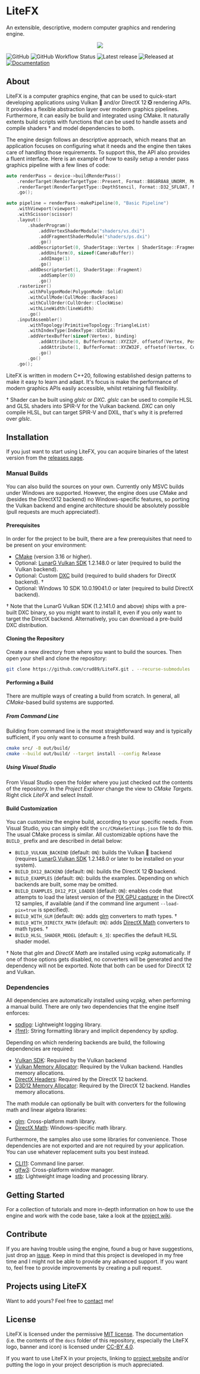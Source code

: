 # LiteFX

An extensible, descriptive, modern computer graphics and rendering engine.

<p align="center">
  <img src="https://github.com/crud89/LiteFX/blob/main/docs/img/banner_m.jpg">
</p>

![GitHub](https://img.shields.io/github/license/crud89/litefx.svg) ![GitHub Workflow Status](https://img.shields.io/github/workflow/status/crud89/litefx/release?label=Build) ![Latest release](https://img.shields.io/github/release/crud89/litefx.svg) ![Released at](https://img.shields.io/github/release-date/crud89/litefx.svg) [![Documentation](https://img.shields.io/badge/docs-gh--pages-70dcf4.svg)](https://litefx.github.io/docs/#/)

## About

LiteFX is a computer graphics engine, that can be used to quick-start developing applications using Vulkan 🌋 and/or DirectX 12 ❎ rendering APIs. It provides a flexible abstraction layer over modern graphics pipelines. Furthermore, it can easily be build and integrated using CMake. It naturally extents build scripts with functions that can be used to handle assets and compile shaders † and model dependencies to both.

The engine design follows an descriptive approach, which means that an application focuses on configuring what it needs and the engine then takes care of handling those requirements. To support this, the API also provides a fluent interface. Here is an example of how to easily setup a render pass graphics pipeline with a few lines of code:

```cxx
auto renderPass = device->buildRenderPass()
    .renderTarget(RenderTargetType::Present, Format::B8G8R8A8_UNORM, MultiSamplingLevel::x1, { 0.f, 0.f, 0.f, 1.f }, true, false)
    .renderTarget(RenderTargetType::DepthStencil, Format::D32_SFLOAT, MultiSamplingLevel::x1, { 1.f, 0.f, 0.f, 0.f }, true, false)
    .go();

auto pipeline = renderPass->makePipeline(0, "Basic Pipeline")
    .withViewport(viewport)
    .withScissor(scissor)
    .layout()
        .shaderProgram()
            .addVertexShaderModule("shaders/vs.dxi")
            .addFragmentShaderModule("shaders/ps.dxi")
            .go()
        .addDescriptorSet(0, ShaderStage::Vertex | ShaderStage::Fragment)
            .addUniform(0, sizeof(CameraBuffer))
            .addImage(1)
            .go()
        .addDescriptorSet(1, ShaderStage::Fragment)
            .addSampler(0)
            .go()
    .rasterizer()
        .withPolygonMode(PolygonMode::Solid)
        .withCullMode(CullMode::BackFaces)
        .withCullOrder(CullOrder::ClockWise)
        .withLineWidth(lineWidth)
        .go()
    .inputAssembler()
        .withTopology(PrimitiveTopology::TriangleList)
        .withIndexType(IndexType::UInt16)
        .addVertexBuffer(sizeof(Vertex), binding)
            .addAttribute(0, BufferFormat::XYZ32F, offsetof(Vertex, Position), AttributeSemantic::Position)
            .addAttribute(1, BufferFormat::XYZW32F, offsetof(Vertex, Color), AttributeSemantic::Color)
            .go()
        .go()
    .go();
```

LiteFX is written in modern C++20, following established design patterns to make it easy to learn and adapt. It's focus is make the performance of modern graphics APIs easily accessible, whilst retaining full flexibility.

† Shader can be built using *glslc* or *DXC*. *glslc* can be used to compile HLSL and GLSL shaders into SPIR-V for the Vulkan backend. *DXC* can only compile HLSL, but can target SPIR-V and DXIL, that's why it is preferred over *glslc*.

## Installation

If you just want to start using LiteFX, you can acquire binaries of the latest version from the [releases page](https://github.com/crud89/LiteFX/releases).

### Manual Builds

You can also build the sources on your own. Currently only MSVC builds under Windows are supported. However, the engine does use CMake and (besides the DirectX12 backend) no Windows-specific features, so porting the Vulkan backend and engine architecture should be absolutely possible (pull requests are much appreciated!).

#### Prerequisites

In order for the project to be built, there are a few prerequisites that need to be present on your environment:

- [CMake](https://cmake.org/download/) (version 3.16 or higher).
- Optional: [LunarG Vulkan SDK](https://vulkan.lunarg.com/) 1.2.148.0 or later (required to build the Vulkan backend).
- Optional: Custom [DXC](https://github.com/microsoft/DirectXShaderCompiler) build (required to build shaders for DirectX backend). †
- Optional: Windows 10 SDK 10.0.19041.0 or later (required to build DirectX backend).

† Note that the LunarG Vulkan SDK (1.2.141.0 and above) ships with a pre-built DXC binary, so you might want to install it, even if you only want to target the DirectX backend. Alternatively, you can download a pre-build DXC distribution.

#### Cloning the Repository

Create a new directory from where you want to build the sources. Then open your shell and clone the repository:

```sh
git clone https://github.com/crud89/LiteFX.git . --recurse-submodules
```

#### Performing a Build

There are multiple ways of creating a build from scratch. In general, all *CMake*-based build systems are supported.

##### From Command Line

Building from command line is the most straightforward way and is typically sufficient, if you only want to consume a fresh build.

```sh
cmake src/ -B out/build/
cmake --build out/build/ --target install --config Release
```

##### Using Visual Studio

From Visual Studio open the folder where you just checked out the contents of the repository. In the *Project Explorer* change the view to *CMake Targets*. Right click *LiteFX* and select *Install*.

#### Build Customization

You can customize the engine build, according to your specific needs. From Visual Studio, you can simply edit the `src/CMakeSettings.json` file to do this. The usual CMake process is similar. All customizable options have the `BUILD_` prefix and are described in detail below:

- `BUILD_VULKAN_BACKEND` (default: `ON`): builds the Vulkan 🌋 backend (requires [LunarG Vulkan SDK](https://vulkan.lunarg.com/) 1.2.148.0 or later to be installed on your system).
- `BUILD_DX12_BACKEND` (default: `ON`): builds the DirectX 12 ❎ backend.
- `BUILD_EXAMPLES` (default: `ON`): builds the examples. Depending on which backends are built, some may be omitted.
- `BUILD_EXAMPLES_DX12_PIX_LOADER` (default: `ON`): enables code that attempts to load the latest version of the [PIX GPU capturer](https://devblogs.microsoft.com/pix/) in the DirectX 12 samples, if available (and if the command line argument `--load-pix=true` is specified).
- `BUILD_WITH_GLM` (default: `ON`): adds [glm](https://glm.g-truc.net/0.9.9/index.html) converters to math types. †
- `BUILD_WITH_DIRECTX_MATH` (default: `ON`): adds [DirectX Math](https://github.com/microsoft/DirectXMath) converters to math types. †
- `BUILD_HLSL_SHADER_MODEL` (default: `6_3`): specifies the default HLSL shader model.

† Note that *glm* and *DirectX Math* are installed using *vcpkg* automatically. If one of those options gets disabled, no converters will be generated and the dependency will not be exported. Note that both can be used for DirectX 12 and Vulkan.

### Dependencies

All dependencies are automatically installed using *vcpkg*, when performing a manual build. There are only two dependencies that the engine itself enforces:

- [spdlog](https://github.com/gabime/spdlog): Lightweight logging library.
- [{fmt}](https://github.com/fmtlib/fmt): String formatting library and implicit dependency by *spdlog*.

Depending on which rendering backends are build, the following dependencies are required:

- [Vulkan SDK](https://www.lunarg.com/vulkan-sdk/): Required by the Vulkan backend
- [Vulkan Memory Allocator](https://gpuopen.com/vulkan-memory-allocator/): Required by the Vulkan backend. Handles memory allocations.
- [DirectX Headers](https://github.com/microsoft/DirectX-Headers): Required by the DirectX 12 backend.
- [D3D12 Memory Allocator](https://gpuopen.com/d3d12-memory-allocator/): Required by the DirectX 12 backend. Handles memory allocations.

The math module can optionally be built with converters for the following math and linear algebra libraries:

- [glm](https://github.com/g-truc/glm): Cross-platform math library.
- [DirectX Math](https://github.com/microsoft/DirectXMath): Windows-specific math library.

Furthermore, the samples also use some libraries for convenience. Those dependencies are not exported and are not required by your application. You can use whatever replacement suits you best instead.

- [CLI11](https://cliutils.github.io/CLI11/book/): Command line parser.
- [glfw3](https://www.glfw.org/): Cross-platform window manager.
- [stb](https://github.com/nothings/stb): Lightweight image loading and processing library.

## Getting Started

For a collection of tutorials and more in-depth information on how to use the engine and work with the code base, take a look at the [project wiki](https://github.com/crud89/LiteFX/wiki).

## Contribute

If you are having trouble using the engine, found a bug or have suggestions, just drop an [issue](https://github.com/crud89/LiteFX/issues). Keep in mind that this project is developed in my free time and I might not be able to provide any advanced support. If you want to, feel free to provide improvements by creating a pull request.

## Projects using LiteFX

<!-- Currently none, lol -->

Want to add yours? Feel free to [contact](mailto:litefx@crudolph.io?subject=[GitHub]%20LiteFX%20Project%20List) me!

## License

LiteFX is licensed under the permissive [MIT license](./LICENSE). The documentation (i.e. the contents of the `docs` folder of this repository, especially the LiteFX logo, banner and icon) is licensed under [CC-BY 4.0](https://creativecommons.org/licenses/by/4.0/).

If you want to use LiteFX in your projects, linking to [project website](https://litefx.crudolph.io/) and/or putting the logo in your project description is much appreciated.